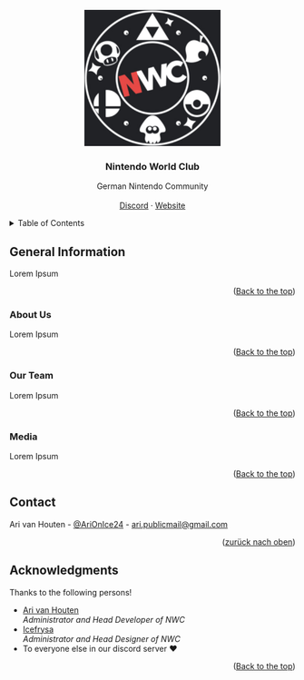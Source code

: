<div id="top"></div>


<!-- PROJECT LOGO -->
<br />
<div align="center">
  <a>
    <img src="../static/old.png" alt="Logo" width="240" height="240">
  </a>

  <h3 align="center">Nintendo World Club</h3>

  <p align="center">
    German Nintendo Community
    <br />
    <br />
    <a href="https://discord.gg/bmftBKJaRy">Discord</a>
    ·
    <a href="https://nwc.aridevelopment.de/">Website</a>
  </p>
</div>



<!-- TABLE OF CONTENTS -->
<details>
  <summary>Table of Contents</summary>
  <ol>
    <li>
      <a href="#general-information">General Information</a>
      <ul>
        <li><a href="#about-us">About Us</a></li>
        <li><a href="#our-team">Our Team</a></li>
        <li><a href="#media">Media</a></li>
      </ul>
    </li>
    <li><a href="#contact">Contact</a></li>
    <li><a href="#acknowledgments">Acknowledgments</a></li>
  </ol>
</details>



<!-- ABOUT THE PROJECT -->
## General Information

Lorem Ipsum


<p align="right">(<a href="#top">Back to the top</a>)</p>


### About Us

Lorem Ipsum

<p align="right">(<a href="#top">Back to the top</a>)</p>


### Our Team

Lorem Ipsum

<p align="right">(<a href="#top">Back to the top</a>)</p>


### Media

Lorem Ipsum

<p align="right">(<a href="#top">Back to the top</a>)</p>


<!-- CONTACT -->
## Contact

Ari van Houten - [@AriOnIce24](https://twitter.com/AriOnIce24) - ari.publicmail@gmail.com


<p align="right">(<a href="#top">zurück nach oben</a>)</p>



<!-- ACKNOWLEDGMENTS -->
## Acknowledgments

Thanks to the following persons!

* [Ari van Houten](https://github.com/Ari24-cb24)  
    _Administrator and Head Developer of NWC_
* [Icefrysa](https://twitter.com/icefrysa)  
    _Administrator and Head Designer of NWC_
* To everyone else in our discord server ❤️

<p align="right">(<a href="#top">Back to the top</a>)</p>
